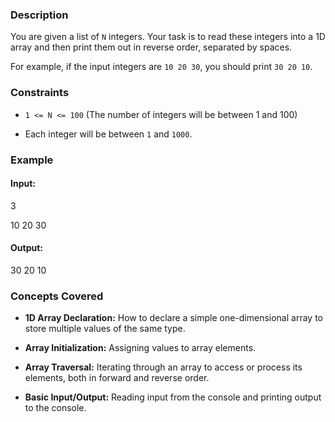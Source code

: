 ### Description
You are given a list of `N` integers. Your task is to read these integers into a 1D array and then print them out in reverse order, separated by spaces.

For example, if the input integers are `10 20 30`, you should print `30 20 10`.

### Constraints
*   `1 <= N <= 100` (The number of integers will be between 1 and 100)
*   Each integer will be between `1` and `1000`.

### Example
#### Input:

3
10 20 30


#### Output:

30 20 10


### Concepts Covered
*   **1D Array Declaration:** How to declare a simple one-dimensional array to store multiple values of the same type.
*   **Array Initialization:** Assigning values to array elements.
*   **Array Traversal:** Iterating through an array to access or process its elements, both in forward and reverse order.
*   **Basic Input/Output:** Reading input from the console and printing output to the console.